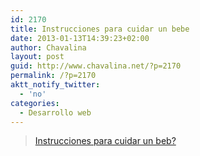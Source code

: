 ```yaml
---
id: 2170
title: Instrucciones para cuidar un bebe
date: 2013-01-13T14:39:23+02:00
author: Chavalina
layout: post
guid: http://www.chavalina.net/?p=2170
permalink: /?p=2170
aktt_notify_twitter:
  - 'no'
categories:
  - Desarrollo web
---
```

<blockquote class="wp-embedded-content" data-secret="rNjmKAt1iq">
  <p>
    <a href="http://makememinimal.com/2008/instrucciones-para-cuidar-un-bebe/">Instrucciones para cuidar un beb?</a>
  </p>
</blockquote>